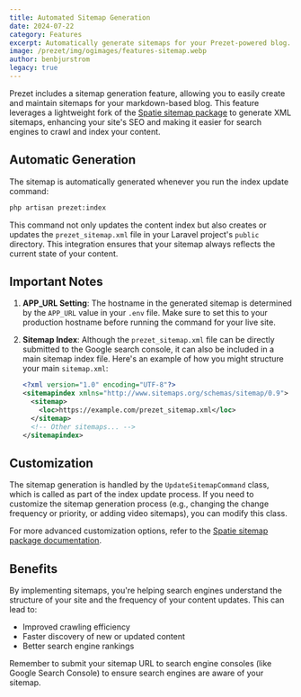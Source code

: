 ```yaml
---
title: Automated Sitemap Generation
date: 2024-07-22
category: Features
excerpt: Automatically generate sitemaps for your Prezet-powered blog.
image: /prezet/img/ogimages/features-sitemap.webp
author: benbjurstrom
legacy: true
---
```


Prezet includes a sitemap generation feature, allowing you to easily create and maintain sitemaps for your markdown-based blog. This feature leverages a lightweight fork of the [Spatie sitemap package](https://github.com/benbjurstrom/laravel-sitemap-lite) to generate XML sitemaps, enhancing your site's SEO and making it easier for search engines to crawl and index your content.

## Automatic Generation

The sitemap is automatically generated whenever you run the index update command:

```bash
php artisan prezet:index
```

This command not only updates the content index but also creates or updates the `prezet_sitemap.xml` file in your Laravel project's `public` directory. This integration ensures that your sitemap always reflects the current state of your content.

## Important Notes

1. **APP_URL Setting**: The hostname in the generated sitemap is determined by the `APP_URL` value in your `.env` file. Make sure to set this to your production hostname before running the command for your live site.

2. **Sitemap Index**: Although the `prezet_sitemap.xml` file can be directly submitted to the Google search console, it can also be included in a main sitemap index file. Here's an example of how you might structure your main `sitemap.xml`:

   ```xml
   <?xml version="1.0" encoding="UTF-8"?>
   <sitemapindex xmlns="http://www.sitemaps.org/schemas/sitemap/0.9">
     <sitemap>
       <loc>https://example.com/prezet_sitemap.xml</loc>
     </sitemap>
     <!-- Other sitemaps... -->
   </sitemapindex>
   ```

## Customization

The sitemap generation is handled by the `UpdateSitemapCommand` class, which is called as part of the index update process. If you need to customize the sitemap generation process (e.g., changing the change frequency or priority, or adding video sitemaps), you can modify this class.

For more advanced customization options, refer to the [Spatie sitemap package documentation](https://github.com/spatie/laravel-sitemap).

## Benefits

By implementing sitemaps, you're helping search engines understand the structure of your site and the frequency of your content updates. This can lead to:

- Improved crawling efficiency
- Faster discovery of new or updated content
- Better search engine rankings

Remember to submit your sitemap URL to search engine consoles (like Google Search Console) to ensure search engines are aware of your sitemap.
